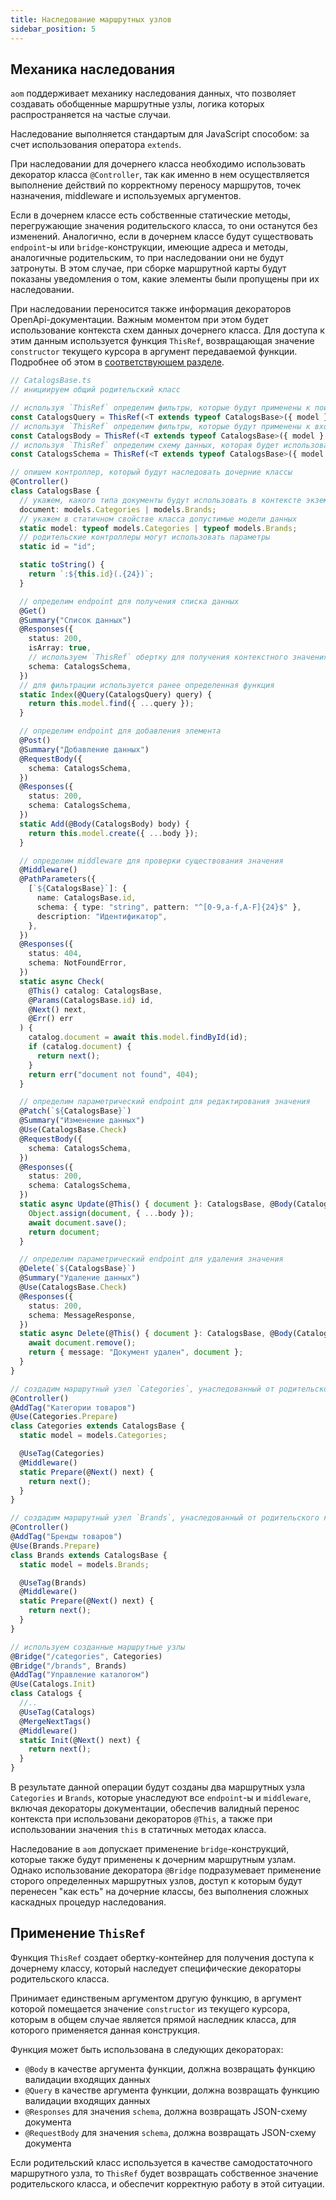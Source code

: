 ```yaml
---
title: Наследование маршрутных узлов
sidebar_position: 5
---
```


## Механика наследования

`aom` поддерживает механику наследования данных, что позволяет создавать обобщенные маршрутные узлы,
логика которых распространяется на частые случаи.

Наследование выполняется стандартым для JavaScript способом: за счет использования оператора `extends`.

При наследовании для дочернего класса необходимо использовать декоратор класса `@Controller`, так как
именно в нем осуществляется выполнение действий по корректному переносу маршрутов, точек назначения,
middleware и используемых аргументов.

Если в дочернем классе есть собственные статические методы, перегружающие значения родительского класса, то
они останутся без изменений. Аналогично, если в дочернем классе будут существовать `endpoint`-ы
или `bridge`-конструкции, имеющие адреса и методы, аналогичные родительским, то при наследовании они не будут
затронуты. В этом случае, при сборке маршрутной карты будут показаны уведомления о том, какие элементы 
были пропущены при их наследовании.

При наследовании переносится также информация декораторов OpenApi-документации. Важным моментом при этом
будет использование контекста схем данных дочернего класса. Для доступа к этим данным используется
функция `ThisRef`, возвращающая значение `constructor` текущего курсора в аргумент передаваемой функции.
Подробнее об этом в [соответствующем разделе](#thisref).

```ts
// CatalogsBase.ts
// инициируем общий родительский класс

// используя `ThisRef` определим фильтры, которые будут применены к поисковым запросам
const CatalogsQuery = ThisRef(<T extends typeof CatalogsBase>({ model }: T) => $SafeQuery(model));
// используя `ThisRef` определим фильтры, которые будут применены к входящим данным
const CatalogsBody = ThisRef(<T extends typeof CatalogsBase>({ model }: T) => $SafeBody(model));
// используя `ThisRef` определим схему данных, которая будет использоваться в документаци OpenApi
const CatalogsSchema = ThisRef(<T extends typeof CatalogsBase>({ model }: T) => model);

// опишем контроллер, который будут наследовать дочерние классы
@Controller()
class CatalogsBase {
  // укажем, какого типа документы будут использовать в контексте экземпляров класса
  document: models.Categories | models.Brands;
  // укажем в статичном свойстве класса допустимые модели данных
  static model: typeof models.Categories | typeof models.Brands;
  // родительские контроллеры могут использовать параметры
  static id = "id";

  static toString() {
    return `:${this.id}(.{24})`;
  }

  // определим endpoint для получения списка данных
  @Get()
  @Summary("Список данных")
  @Responses({
    status: 200,
    isArray: true,
    // используем `ThisRef` обертку для получения контекстного значения конкретной модели в момент сборки маршрутов
    schema: CatalogsSchema,
  })
  // для фильтрации используется ранее определенная функция
  static Index(@Query(CatalogsQuery) query) {
    return this.model.find({ ...query });
  }

  // определим endpoint для добавления элемента
  @Post()
  @Summary("Добавление данных")
  @RequestBody({
    schema: CatalogsSchema,
  })
  @Responses({
    status: 200,
    schema: CatalogsSchema,
  })
  static Add(@Body(CatalogsBody) body) {
    return this.model.create({ ...body });
  }

  // определим middleware для проверки существования значения
  @Middleware()
  @PathParameters({
    [`${CatalogsBase}`]: {
      name: CatalogsBase.id,
      schema: { type: "string", pattern: "^[0-9,a-f,A-F]{24}$" },
      description: "Идентификатор",
    },
  })
  @Responses({
    status: 404,
    schema: NotFoundError,
  })
  static async Check(
    @This() catalog: CatalogsBase,
    @Params(CatalogsBase.id) id,
    @Next() next,
    @Err() err
  ) {
    catalog.document = await this.model.findById(id);
    if (catalog.document) {
      return next();
    }
    return err("document not found", 404);
  }

  // определим параметрический endpoint для редактирования значения
  @Patch(`${CatalogsBase}`)
  @Summary("Изменение данных")
  @Use(CatalogsBase.Check)
  @RequestBody({
    schema: CatalogsSchema,
  })
  @Responses({
    status: 200,
    schema: CatalogsSchema,
  })
  static async Update(@This() { document }: CatalogsBase, @Body(CatalogsBody) body) {
    Object.assign(document, { ...body });
    await document.save();
    return document;
  }

  // определим параметрический endpoint для удаления значения
  @Delete(`${CatalogsBase}`)
  @Summary("Удаление данных")
  @Use(CatalogsBase.Check)
  @Responses({
    status: 200,
    schema: MessageResponse,
  })
  static async Delete(@This() { document }: CatalogsBase, @Body(CatalogsBody) body) {
    await document.remove();
    return { message: "Документ удален", document };
  }
}

// создадим маршрутный узел `Categories`, унаследованный от родительского класса
@Controller()
@AddTag("Категории товаров")
@Use(Categories.Prepare)
class Categories extends CatalogsBase {
  static model = models.Categories;

  @UseTag(Categories)
  @Middleware()
  static Prepare(@Next() next) {
    return next();
  }
}

// создадим маршрутный узел `Brands`, унаследованный от родительского класса
@Controller()
@AddTag("Бренды товаров")
@Use(Brands.Prepare)
class Brands extends CatalogsBase {
  static model = models.Brands;

  @UseTag(Brands)
  @Middleware()
  static Prepare(@Next() next) {
    return next();
  }
}

// используем созданные маршрутные узлы
@Bridge("/categories", Categories)
@Bridge("/brands", Brands)
@AddTag("Управление каталогом")
@Use(Catalogs.Init)
class Catalogs {
  //..
  @UseTag(Catalogs)
  @MergeNextTags()
  @Middleware()
  static Init(@Next() next) {
    return next();
  }
}
```

В результате данной операции будут созданы два маршрутных узла `Categories` и `Brands`, которые унаследуют
все `endpoint`-ы и `middleware`, включая декораторы документации, обеспечив валидный перенос контекста
при использовани декораторов `@This`, а также при использовании значения `this` в статичных методах класса.

Наследование в `aom` допускает применение `bridge`-конструкций, которые также будут применены к дочерним
маршрутным узлам. Однако использование декоратора `@Bridge` подразумевает применение сторого определенных
маршрутных узлов, доступ к которым будут перенесен "как есть" на дочерние классы, без выполнения сложных
каскадных процедур наследования.

<a name="thisref"></a>

## Применение `ThisRef`

Функция `ThisRef` создает обертку-контейнер для получения доступа к дочернему классу, который наследует
специфические декораторы родительского класса.

Принимает единственым аргументом другую функцию, в аргумент которой помещается значение `constructor`
из текущего курсора, которым в общем случае является прямой наследник класса, для которого применяется
данная конструкция.

Функция может быть использована в следующих декораторах:

- `@Body` в качестве аргумента функции, должна возвращать функцию валидации входящих данных
- `@Query` в качестве аргумента функции, должна возвращать функцию валидации входящих данных
- `@Responses` для значения `schema`, должна возвращать JSON-схему документа
- `@RequestBody` для значения `schema`, должна возвращать JSON-схему документа

Если родительский класс используется в качестве самодостаточного маршрутного узла, то `ThisRef`
будет возвращать собственное значение родительского класса, и обеспечит корректную работу в этой
ситуации.
